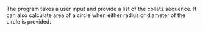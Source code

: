 The program takes a user input and provide a list of the collatz sequence.
It can also calculate area of a circle when either radius or diameter of the circle is provided.
